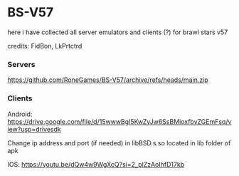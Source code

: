# BS-V57

here i have collected all server emulators and clients (?) for brawl stars v57

credits: FidBon, LkPrtctrd

 ### Servers ###

 https://github.com/RoneGames/BS-V57/archive/refs/heads/main.zip

 ### Clients ###
 
 Android: https://drive.google.com/file/d/15wwwBgI5KwZyJw6SsBMioxfbyZGEmFsq/view?usp=drivesdk
 
 Change ip address and port (if needed) in libBSD.s.so located in lib folder of apk

 IOS: https://youtu.be/dQw4w9WgXcQ?si=2_plZzAoIhfD17kb

